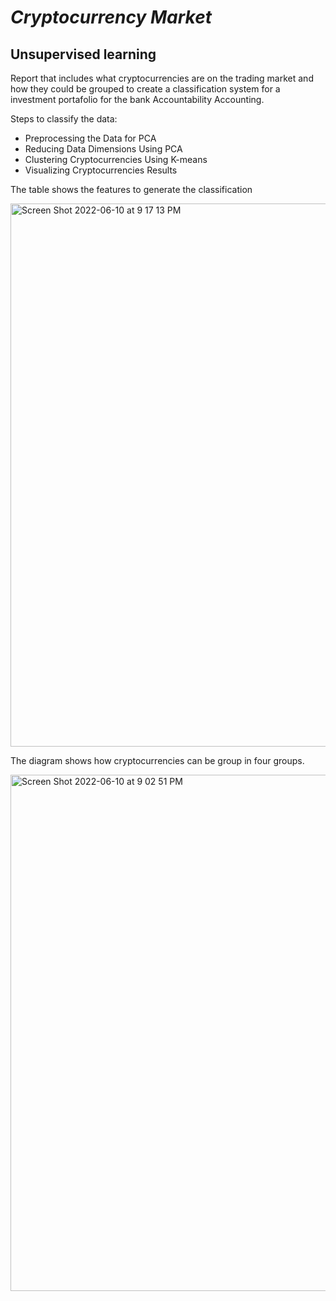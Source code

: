 # _Cryptocurrency Market_


## Unsupervised learning

Report that includes what cryptocurrencies are on the trading market and how they could be grouped to create a classification system for a investment portafolio for the bank Accountability Accounting.

Steps to classify the data: 

- Preprocessing the Data for PCA
- Reducing Data Dimensions Using PCA
- Clustering Cryptocurrencies Using K-means
- Visualizing Cryptocurrencies Results
 

 
 The table shows the features to generate the classification
  
 <img width="869" alt="Screen Shot 2022-06-10 at 9 17 13 PM" src="https://user-images.githubusercontent.com/1729991/173172187-420d5cad-1b8a-49e5-83a2-d53cc9367f7d.png">

 The diagram shows how cryptocurrencies can be group in four groups. 

<img width="826" alt="Screen Shot 2022-06-10 at 9 02 51 PM" src="https://user-images.githubusercontent.com/1729991/173171796-7c762217-ad04-421b-b5de-82a1339752b7.png">


